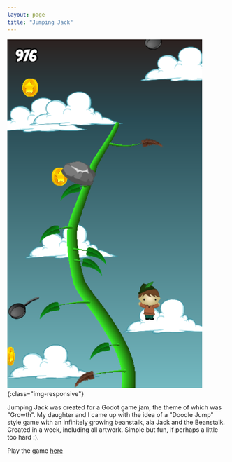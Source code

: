 ```yaml
---
layout: page
title: "Jumping Jack"
---
```


![Jumping Jack](/images/portfolio/jack.png){:class="img-responsive"}

Jumping Jack was created for a Godot game jam, the theme of which was "Growth".
My daughter and I came up with the idea of a "Doodle Jump" style game with an
infinitely growing beanstalk, ala Jack and the Beanstalk. Created in a week,
including all artwork. Simple but fun, if perhaps a little too hard :).

Play the game [here](https://indigobeetle.itch.io/jumping-jack)
